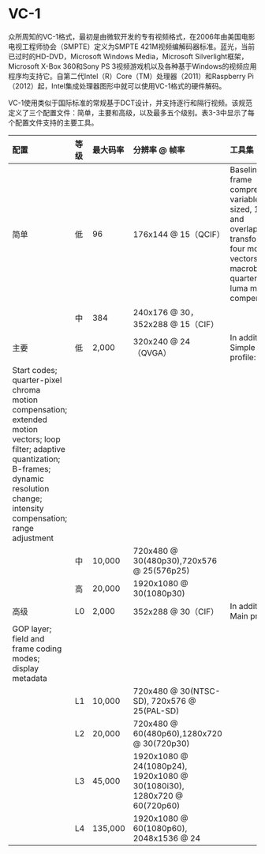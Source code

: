 # VC-1

众所周知的VC-1格式，最初是由微软开发的专有视频格式，在2006年由美国电影电视工程师协会（SMPTE）定义为SMPTE 421M视频编解码器标准。蓝光，当前已过时的HD-DVD，Microsoft Windows Media，Microsoft Silverlight框架，Microsoft X-Box 360和Sony PS 3视频游戏机以及各种基于Windows的视频应用程序均支持它。自第二代Intel（R）Core（TM）处理器（2011）和Raspberry Pi（2012）起，Intel集成处理器图形中就可以使用VC-1格式的硬件解码。

VC-1使用类似于国际标准的常规基于DCT设计，并支持逐行和隔行视频。该规范定义了三个配置文件：简单，主要和高级，以及最多五个级别。表3-3中显示了每个配置文件支持的主要工具。

| 配置 | 等级 | 最大码率 | 分辨率 @ 帧率 | 工具集 |
| :--- | :--- |  :--- |  :--- |  :--- | 
| 简单 | 低 | 96 | 176x144 @ 15（QCIF）| Baseline intra frame compression; variable sized, 16-bit and overlapped transform; four motion vectors per macroblock; quarter pixel luma motion compensation|
| | 中 | 384 | 240x176 @ 30，352x288 @ 15（CIF）|
| 主要 | 低 | 2,000 | 320x240 @ 24（QVGA）| In addition to Simple profile:
Start codes; quarter-pixel chroma motion compensation; extended motion vectors; loop filter; adaptive quantization; B-frames; dynamic resolution change; intensity compensation; range adjustment | 
| | 中 | 10,000 | 720x480 @ 30(480p30),720x576 @ 25(576p25) |
| | 高 | 20,000 | 1920x1080 @ 30(1080p30)|
| 高级 | L0 | 2,000 | 352x288 @ 30（CIF）| In addition to Main profile:
GOP layer; field and frame coding modes; display metadata | 
| | L1 | 10,000 | 720x480 @ 30(NTSC-SD), 720x576 @ 25(PAL-SD)|
| | L2 | 20,000 | 720x480 @ 60(480p60),1280x720 @ 30(720p30)|
| | L3 | 45,000 | 1920x1080 @ 24(1080p24), 1920x1080 @ 30(1080i30), 1280x720 @ 60(720p60)|
| | L4 | 135,000 | 1920x1080 @ 60(1080p60), 2048x1536 @ 24 |